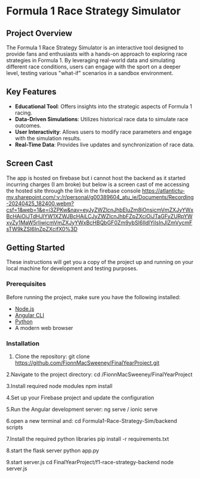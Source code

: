 # Formula 1 Race Strategy Simulator

## Project Overview

The Formula 1 Race Strategy Simulator is an interactive tool designed to provide fans and enthusiasts with a hands-on approach to exploring race strategies in Formula 1. By leveraging real-world data and simulating different race conditions, users can engage with the sport on a deeper level, testing various "what-if" scenarios in a sandbox environment.

## Key Features

- **Educational Tool**: Offers insights into the strategic aspects of Formula 1 racing.
- **Data-Driven Simulations**: Utilizes historical race data to simulate race outcomes.
- **User Interactivity**: Allows users to modify race parameters and engage with the simulation results.
- **Real-Time Data**: Provides live updates and synchronization of race data.

## Screen Cast
The app is hosted on firebase but i cannot host the backend as it started incurring charges (I am broke) but below is a screen cast of me accessing the hosted site through the link in the firebase console 
https://atlantictu-my.sharepoint.com/:v:/r/personal/g00389604_atu_ie/Documents/Recording-20240425_182400.webm?csf=1&web=1&e=i3ZPKw&nav=eyJyZWZlcnJhbEluZm8iOnsicmVmZXJyYWxBcHAiOiJTdHJlYW1XZWJBcHAiLCJyZWZlcnJhbFZpZXciOiJTaGFyZURpYWxvZy1MaW5rIiwicmVmZXJyYWxBcHBQbGF0Zm9ybSI6IldlYiIsInJlZmVycmFsTW9kZSI6InZpZXcifX0%3D

## Getting Started

These instructions will get you a copy of the project up and running on your local machine for development and testing purposes.

### Prerequisites

Before running the project, make sure you have the following installed:
- [Node.js](https://nodejs.org/)
- [Angular CLI](https://cli.angular.io/)
- [Python](https://www.python.org/)
- A modern web browser

### Installation

1. Clone the repository:
git clone https://github.com/FionnMacSweeney/FinalYearProject.git

2.Navigate to the project directory:
cd /FionnMacSweeney/FinalYearProject

3.Install required node modules 
npm install

4.Set up your Firebase project and update the configuration

5.Run the Angular development server:
ng serve / ionic serve

6.open a new terminal and: 
cd Formula1-Race-Strategy-Sim/backend scripts

7.Install the required python libraries
pip install -r requirements.txt

8.start the flask server
python app.py

9.start server.js
cd FinalYearProject/f1-race-strategy-backend
node server.js





